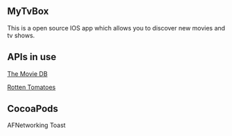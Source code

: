 MyTvBox
----------------------

This is a open source IOS app which allows you to discover new movies and tv shows. 

APIs in use
----------------------
<a href="https://www.themoviedb.org/">The Movie DB</a>

<a href="http://www.rottentomatoes.com/">Rotten Tomatoes</a>

CocoaPods
----------------------
AFNetworking
Toast
